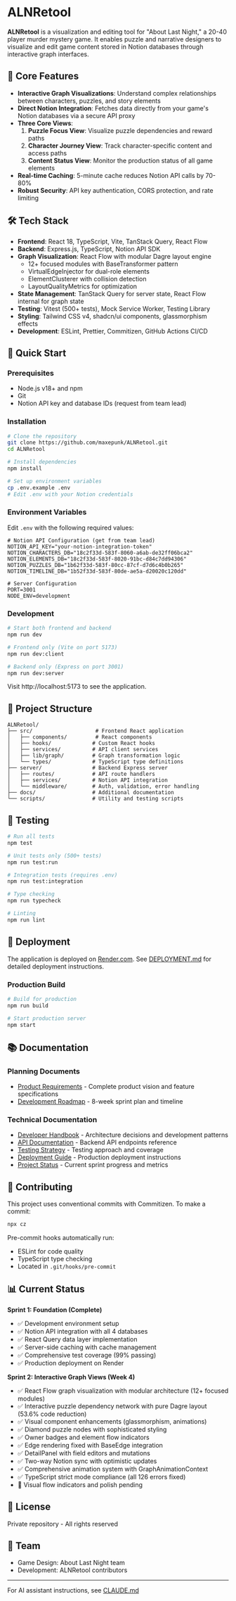 # ALNRetool

**ALNRetool** is a visualization and editing tool for "About Last Night," a 20-40 player murder mystery game. It enables puzzle and narrative designers to visualize and edit game content stored in Notion databases through interactive graph interfaces.

## 🎯 Core Features

- **Interactive Graph Visualizations**: Understand complex relationships between characters, puzzles, and story elements
- **Direct Notion Integration**: Fetches data directly from your game's Notion databases via a secure API proxy
- **Three Core Views**:
  1. **Puzzle Focus View**: Visualize puzzle dependencies and reward paths
  2. **Character Journey View**: Track character-specific content and access paths
  3. **Content Status View**: Monitor the production status of all game elements
- **Real-time Caching**: 5-minute cache reduces Notion API calls by 70-80%
- **Robust Security**: API key authentication, CORS protection, and rate limiting

## 🛠️ Tech Stack

- **Frontend**: React 18, TypeScript, Vite, TanStack Query, React Flow
- **Backend**: Express.js, TypeScript, Notion API SDK
- **Graph Visualization**: React Flow with modular Dagre layout engine
  - 12+ focused modules with BaseTransformer pattern
  - VirtualEdgeInjector for dual-role elements
  - ElementClusterer with collision detection
  - LayoutQualityMetrics for optimization
- **State Management**: TanStack Query for server state, React Flow internal for graph state
- **Testing**: Vitest (500+ tests), Mock Service Worker, Testing Library
- **Styling**: Tailwind CSS v4, shadcn/ui components, glassmorphism effects
- **Development**: ESLint, Prettier, Commitizen, GitHub Actions CI/CD

## 🚀 Quick Start

### Prerequisites

- Node.js v18+ and npm
- Git
- Notion API key and database IDs (request from team lead)

### Installation

```bash
# Clone the repository
git clone https://github.com/maxepunk/ALNRetool.git
cd ALNRetool

# Install dependencies
npm install

# Set up environment variables
cp .env.example .env
# Edit .env with your Notion credentials
```

### Environment Variables

Edit `.env` with the following required values:

```env
# Notion API Configuration (get from team lead)
NOTION_API_KEY="your-notion-integration-token"
NOTION_CHARACTERS_DB="18c2f33d-583f-8060-a6ab-de32ff06bca2"
NOTION_ELEMENTS_DB="18c2f33d-583f-8020-91bc-d84c7dd94306"
NOTION_PUZZLES_DB="1b62f33d-583f-80cc-87cf-d7d6c4b0b265"
NOTION_TIMELINE_DB="1b52f33d-583f-80de-ae5a-d20020c120dd"

# Server Configuration
PORT=3001
NODE_ENV=development
```

### Development

```bash
# Start both frontend and backend
npm run dev

# Frontend only (Vite on port 5173)
npm run dev:client

# Backend only (Express on port 3001)
npm run dev:server
```

Visit http://localhost:5173 to see the application.

## 📁 Project Structure

```
ALNRetool/
├── src/                    # Frontend React application
│   ├── components/         # React components
│   ├── hooks/             # Custom React hooks
│   ├── services/          # API client services
│   ├── lib/graph/         # Graph transformation logic
│   └── types/             # TypeScript type definitions
├── server/                # Backend Express server
│   ├── routes/            # API route handlers
│   ├── services/          # Notion API integration
│   └── middleware/        # Auth, validation, error handling
├── docs/                  # Additional documentation
└── scripts/               # Utility and testing scripts
```

## 🧪 Testing

```bash
# Run all tests
npm test

# Unit tests only (500+ tests)
npm run test:run

# Integration tests (requires .env)
npm run test:integration

# Type checking
npm run typecheck

# Linting
npm run lint
```

## 🚢 Deployment

The application is deployed on [Render.com](https://render.com). See [DEPLOYMENT.md](./DEPLOYMENT.md) for detailed deployment instructions.

### Production Build

```bash
# Build for production
npm run build

# Start production server
npm start
```

## 📚 Documentation

### Planning Documents
- [Product Requirements](./alnretool-prd.md) - Complete product vision and feature specifications
- [Development Roadmap](./alnretool-action-plan.md) - 8-week sprint plan and timeline

### Technical Documentation
- [Developer Handbook](./docs/DEVELOPER_HANDBOOK.md) - Architecture decisions and development patterns
- [API Documentation](./docs/API.md) - Backend API endpoints reference
- [Testing Strategy](./docs/TESTING_STRATEGY.md) - Testing approach and coverage
- [Deployment Guide](./DEPLOYMENT.md) - Production deployment instructions
- [Project Status](./docs/PROJECT_STATUS.md) - Current sprint progress and metrics

## 🤝 Contributing

This project uses conventional commits with Commitizen. To make a commit:

```bash
npx cz
```

Pre-commit hooks automatically run:
- ESLint for code quality
- TypeScript type checking
- Located in `.git/hooks/pre-commit`

## 📊 Current Status

**Sprint 1: Foundation (Complete)**
- ✅ Development environment setup
- ✅ Notion API integration with all 4 databases
- ✅ React Query data layer implementation
- ✅ Server-side caching with cache management
- ✅ Comprehensive test coverage (99% passing)
- ✅ Production deployment on Render

**Sprint 2: Interactive Graph Views (Week 4)**
- ✅ React Flow graph visualization with modular architecture (12+ focused modules)
- ✅ Interactive puzzle dependency network with pure Dagre layout (53.6% code reduction)
- ✅ Visual component enhancements (glassmorphism, animations)
- ✅ Diamond puzzle nodes with sophisticated styling
- ✅ Owner badges and element flow indicators
- ✅ Edge rendering fixed with BaseEdge integration
- ✅ DetailPanel with field editors and mutations
- ✅ Two-way Notion sync with optimistic updates
- ✅ Comprehensive animation system with GraphAnimationContext
- ✅ TypeScript strict mode compliance (all 126 errors fixed)
- 🔄 Visual flow indicators and polish pending

## 📄 License

Private repository - All rights reserved

## 👥 Team

- Game Design: About Last Night team
- Development: ALNRetool contributors

---

For AI assistant instructions, see [CLAUDE.md](./CLAUDE.md)